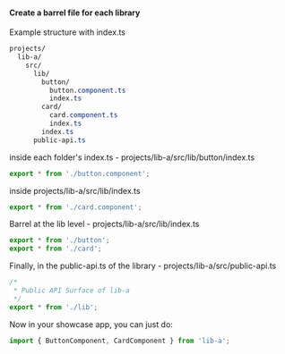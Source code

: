 #### Create a barrel file for each library
Example structure with index.ts
```css
projects/
  lib-a/
    src/
      lib/
        button/
          button.component.ts
          index.ts
        card/
          card.component.ts
          index.ts
        index.ts
      public-api.ts

```

inside each folder's index.ts - projects/lib-a/src/lib/button/index.ts
```ts
export * from './button.component';
```
inside projects/lib-a/src/lib/index.ts
```ts
export * from './card.component';
```
Barrel at the lib level - projects/lib-a/src/lib/index.ts
```ts
export * from './button';
export * from './card';
```

Finally, in the public-api.ts of the library - projects/lib-a/src/public-api.ts
```ts
/*
 * Public API Surface of lib-a
 */
export * from './lib';
```

Now in your showcase app, you can just do:
```ts
import { ButtonComponent, CardComponent } from 'lib-a';
```
